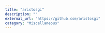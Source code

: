 ```yaml
---
title: "aristosgi"
description: ""
external_url: "https://github.com/aristosgi"
category: "Miscellaneous"
---
```

